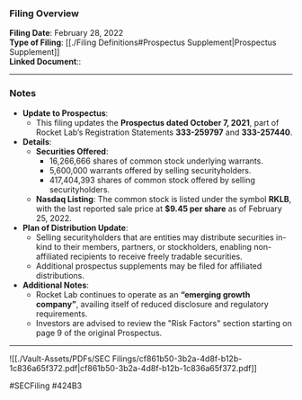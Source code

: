 ### Filing Overview

**Filing Date**: February 28, 2022  
**Type of Filing**: [[./Filing Definitions#Prospectus Supplement|Prospectus Supplement]]  
**Linked Document**::

---
### Notes

- **Update to Prospectus**:
    - This filing updates the **Prospectus dated October 7, 2021**, part of Rocket Lab’s Registration Statements **333-259797** and **333-257440**.
- **Details**:
    - **Securities Offered**:
        - 16,266,666 shares of common stock underlying warrants.
        - 5,600,000 warrants offered by selling securityholders.
        - 417,404,393 shares of common stock offered by selling securityholders.
    - **Nasdaq Listing**: The common stock is listed under the symbol **RKLB**, with the last reported sale price at **$9.45 per share** as of February 25, 2022.
- **Plan of Distribution Update**:
    - Selling securityholders that are entities may distribute securities in-kind to their members, partners, or stockholders, enabling non-affiliated recipients to receive freely tradable securities.
    - Additional prospectus supplements may be filed for affiliated distributions.
- **Additional Notes**:
    - Rocket Lab continues to operate as an **“emerging growth company”**, availing itself of reduced disclosure and regulatory requirements.
    - Investors are advised to review the "Risk Factors" section starting on page 9 of the original Prospectus.

---

![[./Vault-Assets/PDFs/SEC Filings/cf861b50-3b2a-4d8f-b12b-1c836a65f372.pdf|cf861b50-3b2a-4d8f-b12b-1c836a65f372.pdf]]

#SECFiling #424B3